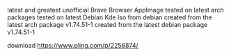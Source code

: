 latest and greatest unofficial Brave Browser AppImage
tested on latest arch packages
tested on latest Debian Kde Iso from debian
created from the latest arch package v1.74.51-1
created from the latest debian package v1.74.51-1

download
https://www.pling.com/p/2256874/
